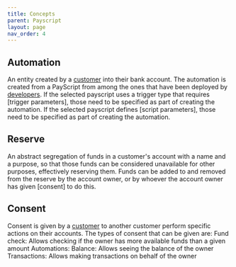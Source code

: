 ```yaml
---
title: Concepts
parent: Payscript
layout: page
nav_order: 4
---
```



## Automation
An entity created by a [customer] into their bank account. The automation is created from a PayScript from among the ones that have been deployed by [developers]. If the selected payscript uses a trigger type that requires [trigger parameters], those need to be specified as part of creating the automation. If the selected payscript defines [script parameters], those need to be specified as part of creating the automation.

## Reserve
An abstract segregation of funds in a customer's account with a name and a purpose, so that those funds can be considered unavailable for other purposes, effectively reserving them. Funds can be added to and removed from the reserve by the account owner, or by whoever the account owner has given [consent] to do this.

## Consent
Consent is given by a [customer] to another customer perform specific actions on their accounts. The types of consent that can be given are:
Fund check: Allows checking if the owner has more available funds than a given amount
Automations: 
Balance: Allows seeing the balance of the owner
Transactions: Allows making transactions on behalf of the owner

[customer]: /docs/quant_flow/personas#customer
[developers]: /docs/quant_flow/personas#developer